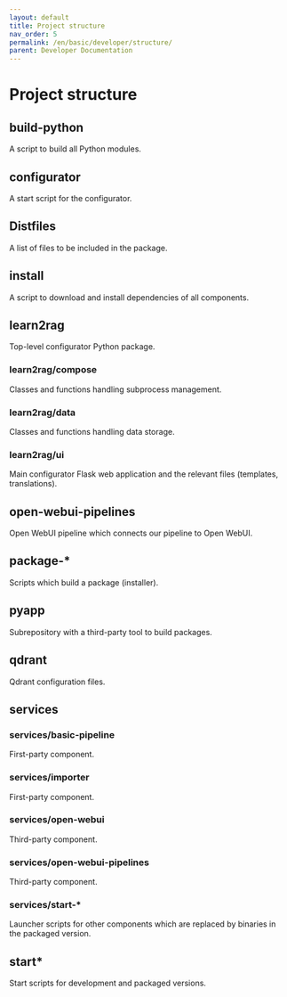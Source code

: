 ```yaml
---
layout: default
title: Project structure
nav_order: 5
permalink: /en/basic/developer/structure/
parent: Developer Documentation
---
```


# Project structure
## build-python
A script to build all Python modules.
## configurator
A start script for the configurator.
## Distfiles
A list of files to be included in the package.
## install
A script to download and install dependencies of all components.
## learn2rag
Top-level configurator Python package.
### learn2rag/compose
Classes and functions handling subprocess management.
### learn2rag/data
Classes and functions handling data storage.
### learn2rag/ui
Main configurator Flask web application and the relevant files (templates, translations).
## open-webui-pipelines
Open WebUI pipeline which connects our pipeline to Open WebUI.
## package-*
Scripts which build a package (installer).
## pyapp
Subrepository with a third-party tool to build packages.
## qdrant
Qdrant configuration files.
## services
### services/basic-pipeline
First-party component.
### services/importer
First-party component.
### services/open-webui
Third-party component.
### services/open-webui-pipelines
Third-party component.
### services/start-*
Launcher scripts for other components which are replaced by binaries in the packaged version.
## start*
Start scripts for development and packaged versions.
